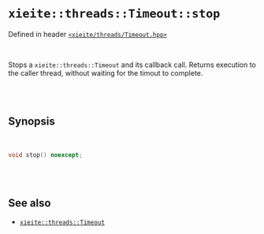 # `xieite::threads::Timeout::stop`
Defined in header [`<xieite/threads/Timeout.hpp>`](../../../include/xieite/threads/Timeout.hpp)

<br/>

Stops a `xieite::threads::Timeout` and its callback call. Returns execution to the caller thread, without waiting for the timout to complete.

<br/><br/>

## Synopsis

<br/>

```cpp
void stop() noexcept;
```

<br/><br/>

## See also
- [`xieite::threads::Timeout`](../../../docs/threads/Timeout.md)
